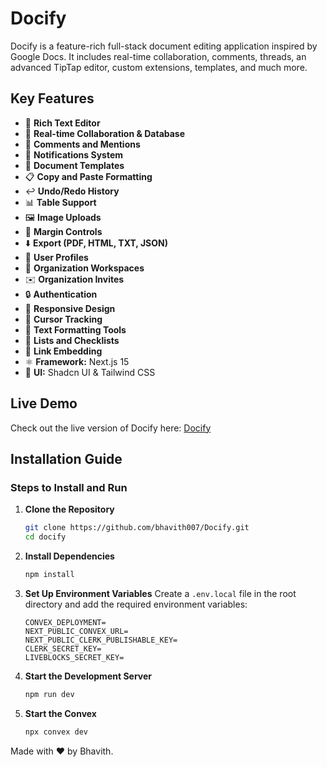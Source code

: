 # Docify

Docify is a feature-rich full-stack document editing application inspired by Google Docs. It includes real-time collaboration, comments, threads, an advanced TipTap editor, custom extensions, templates, and much more.

## Key Features

- 📝 **Rich Text Editor**
- 🤝 **Real-time Collaboration & Database**
- 💭 **Comments and Mentions**
- 🔔 **Notifications System**
- 📑 **Document Templates**
- 📋 **Copy and Paste Formatting**
- ↩️ **Undo/Redo History**
- 📊 **Table Support**
- 🖼️ **Image Uploads**
- 📏 **Margin Controls**
- ⬇️ **Export (PDF, HTML, TXT, JSON)**
- 👥 **User Profiles**
- 🏢 **Organization Workspaces**
- ✉️ **Organization Invites**
- 🔒 **Authentication**
- 📱 **Responsive Design**
- 🎯 **Cursor Tracking**
- 🎨 **Text Formatting Tools**
- 📝 **Lists and Checklists**
- 🔗 **Link Embedding**
- ⚛️ **Framework:** Next.js 15
- 🎨 **UI:** Shadcn UI & Tailwind CSS

## Live Demo

Check out the live version of Docify here: [Docify](https://docify007.vercel.app/)

## Installation Guide

### Steps to Install and Run

1. **Clone the Repository**

   ```bash
   git clone https://github.com/bhavith007/Docify.git
   cd docify
   ```

2. **Install Dependencies**

   ```bash
   npm install
   ```

3. **Set Up Environment Variables** Create a `.env.local` file in the root directory and add the required environment variables:

   ```env
   CONVEX_DEPLOYMENT=
   NEXT_PUBLIC_CONVEX_URL=
   NEXT_PUBLIC_CLERK_PUBLISHABLE_KEY=
   CLERK_SECRET_KEY=
   LIVEBLOCKS_SECRET_KEY=
   ```

4. **Start the Development Server**

   ```bash
   npm run dev
   ```

5. **Start the Convex**

   ```bash
   npx convex dev
   ```

Made with ❤️ by Bhavith.

